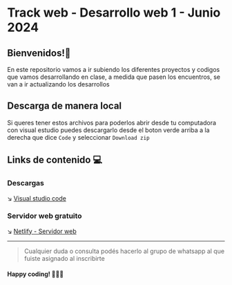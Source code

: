 # Track web - Desarrollo web 1 - Junio 2024

## Bienvenidos!🚀
En este repositorio vamos a ir subiendo los diferentes proyectos y codigos que vamos desarrollando en clase, a medida que pasen los encuentros, se van a ir actualizando los desarrollos

## Descarga de manera local
Si queres tener estos archivos para poderlos abrir desde tu computadora con visual estudio puedes descargarlo desde el boton verde arriba a la derecha que dice `Code` y seleccionar `Download zip`

## Links de contenido 💻

### Descargas
↘ [Visual studio code](https://code.visualstudio.com/)<br>
### Servidor web gratuito
↘ [Netlify - Servidor web](https://www.netlify.com/)<br>
<hr>


> Cualquier duda o consulta podés hacerlo al grupo de whatsapp al que fuiste asignado al inscribirte

#### Happy coding! 🧑🏻‍💻

